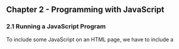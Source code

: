 ## Chapter 2 - Programming with JavaScript

### 2.1 Running a JavaScript Program
To include some JavaScript on an HTML page, we have to include a <script> tag inside the head of the document. A script doesn't necessarily have to be JavaScript, so we need to tell the browser what type of script we're including by adding **type attribute** with a value of **text/javascript**:

	<!DOCTYPE HTML PUBLIC "-//W3C//DTD HTML 4.01//EN""
	"http://www.w3.org/TR/html4/strict.dtd">
	<html>
		<head>
			<title>The Running Man</title>
			<meta http-equiv="content-type" content="text/html; charset=utf-8">
		
			<script type="text/javascript" charset="utf-8">
				
			</script>
		</head>
	</html>

推荐将 JavaScript 代码放置在外部文件中，优点是：

 * It maintains the separation between content and behavior (HTML and JavaScript).
 * It makes it easier to maintain your web pages.
 * It allows you to easily reuse the same JavaScript programs on different pages of your site.

### Statements: Bite-sized Chunks for your Browser
语句 给浏览器看的最小程序块

In JavaScript each statement has to be separated by a new line or a semicolon. So two statements could be written like this:

    Statement one
    Statement 2.0

Or they could be written like this:

    Statement one; Statement 2.0;

It is generally considered best practice, however, to do both - separate statements by a semicolon and a new line:

    Statement one;
    Statement 2.0;

This way, each of your statements will be easy to read, and you'll have removed the potential for any ambiguity that might occur if two statements accidentally run together.

### Comments: Bite-sized Chunks Just for You
JavaScript supports two types of comments. The first is a single-line comment, which begins with two slashes (//) and runs to the end of thel ine:

    Statement one;	// I'm especially proud of thie one
    Statement 2.0;

If you need to write a more sizable comment, you can use a multi-line comment, starting with `/*` and ending with `*/`:

    /* This is my first JavaScript program. Please forgive any mistakes you might find here.
       If you have any suggestions, wirte to n00b@example.com. */
    Statement one;	// I'm especially proud of thie one
    Statement 2.0;

### Variables: Sorting Data for you Program
The approach you use to name variables really comes down to personal preference, and which name style you find more readable. I use camel casing because some long-forgotten lecturer beat it into me with a big plank.

#### Variable Types: Different Types for Different Data
A lot of programming languages feature **strictly typed** variables. With these, you have to tell the program what type of data the variable is goint to hold when it's declared, and you can't change a variable's type once it has been created.

JavaScript, however, is **loosely typed** - the language doesn't care _what_ your variables hold. A variable could start off holding a number, then change to holding a character, a word, or anything else you want it to hold.

Even thought you don't have to declare the data type up front, it's still vital to know what type of data a variable can store, so that you can use and manipulate them properly inside your own programs. In JavaScript, you can work with numbers, strings, Booleans, arrays and objects. We'll take a look at the first four of these types now, but you'll have to wait till the end of the chapter to read about objects, because  they're a bit trickier.

#### Numbers

#### Strings

#### Booleans

#### Arrays

#### Associative Arrays

### Objects
可以说这是本章最重要的知识点了。对象创建方式有两种，分别为:

 * Standard Assignment Syntax
 * Object Literal Syntax

#### Standard Assignment Syntax

    var Robot = new Object();
    
    Robot.metal = "Titanium";
    Robot.killAllHumans = function()
    {
        alert("Exterminate!");
    };
    
    Robotl.killAllHumans();

#### Object Literal Syntax

    var Robot = 
    {
        metal: "Titanium",
        killAllHumans: function()
        {
            alert("Exterminate!");
        }
    };
    
Rather than first creating an empty object and then populating it with properties and methods using a series of assignment statements, **object literal syntax** lets you create the object and its conents with a single statement.

In object literal syntax, we represent a new object with curly braces; inside those braces, we list the properties and methods of the object, separated by commas. For each property and method, we assign a value using a colon (:) instead of the assignment operator.

Object literal syntax can be a little difficult to read once you've been using the standard assignment syntax for a while, but it is slightly more succinct.

We're going to use this object literal syntax throught this book to create neatly self-contained packages of functionality that you can easily transport from page to page.
















